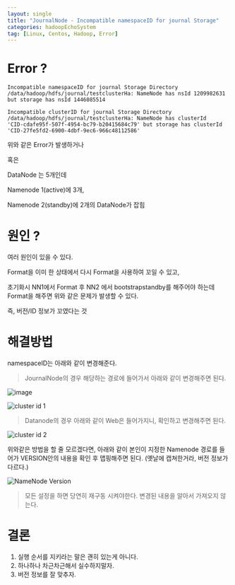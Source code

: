 ```yaml
---
layout: single
title: "JournalNode - Incompatible namespaceID for journal Storage"
categories: hadoopEchoSystem
tag: [Linux, Centos, Hadoop, Error]
---
```


# Error ?

```shell
Incompatible namespaceID for journal Storage Directory /data/hadoop/hdfs/journal/testclusterHa: NameNode has nsId 1209982631 but storage has nsId 1446085514
```

```shell
Incompatible clusterID for journal Storage Directory /data/hadoop/hdfs/journal/testclusterHa: NameNode has clusterId
'CID-cdafe95f-507f-4954-bc79-b20415684c79' but storage has clusterId 'CID-27fe5fd2-6900-4dbf-9ec6-966c48112586'
```

위와 같은 Error가 발생하거나

혹은

DataNode 는 5개인데

Namenode 1(active)에 3개,

Namenode 2(standby)에 2개의 DataNode가 잡힘

# 원인 ?

여러 원인이 있을 수 있다.

Format을 이미 한 상태에서 다시 Format을 사용하여 꼬일 수 있고,

초기화시 NN1에서 Format 후 NN2 에서 bootstrapstandby를 해주어야 하는데 Format을 해주면 위와 같은 문제가 발생할 수 있다.

즉, 버전/ID 정보가 꼬였다는 것

# 해결방법

namespaceID는 아래와 같이 변경해준다.

> JournalNode의 경우 해당하는 경로에 들어가서 아래와 같이 변경해주면 된다.

![image](https://user-images.githubusercontent.com/53324492/174823400-7bbd2b26-9f35-4e4d-9574-be32da49d604.png)

![cluster id 1](https://user-images.githubusercontent.com/53324492/174823500-926549e3-9e70-4885-9691-ec334b506fdd.png)

> Datanode의 경우 아래와 같이 Web은 들어가지니, 확인하고 변경해주면 된다.

![cluster id 2](https://user-images.githubusercontent.com/53324492/174823822-ce2b461a-acc4-47da-96c8-287a31d1a809.png)

위와같은 방법을 할 줄 모르겠다면, 아래와 같이 본인이 지정한 Namenode 경로를 들어가 VERSION안의 내용을 확인 후 맵핑해주면 된다. (옛날에 캡쳐한거라, 버전 정보가 다르다.)

![NameNode Version](https://user-images.githubusercontent.com/53324492/174824526-ca5e628c-4cf2-45c1-a4a5-edfc3de88213.png)

> 모든 설정을 하면 당연히 재구동 시켜야한다. 변경된 내용을 알아서 가져오지 않는다.

# 결론

1. 실행 순서를 지키라는 말은 괜히 있는게 아니다.
1. 하나하나 차근차근해서 실수하지말자.
1. 버전 정보를 잘 맞추자.

